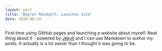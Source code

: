```yaml
---
layout: post
title: "Baylor Randoplh, Launches Site"
date: 2020-08-24
---
```

First time using GitHub pages and launching a website about myself. Neat thing about it - powered by [Jekyll](http://jekyllrb.com) and I can use Markdown to author my posts. It actually is a lot easier than I thought it was going to be.
